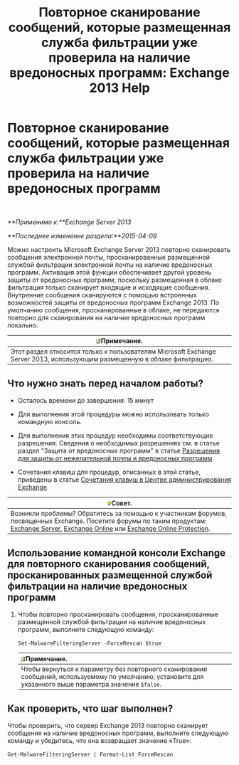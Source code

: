 ﻿---
title: 'Повторное сканирование сообщений, которые размещенная служба фильтрации уже проверила на наличие вредоносных программ: Exchange 2013 Help'
TOCTitle: Повторное сканирование сообщений, которые размещенная служба фильтрации уже проверила на наличие вредоносных программ
ms:assetid: ad3b6f65-6399-4a4b-8679-2e4f7f74bbbe
ms:mtpsurl: https://technet.microsoft.com/ru-ru/library/JJ150548(v=EXCHG.150)
ms:contentKeyID: 50488885
ms.date: 04/30/2018
mtps_version: v=EXCHG.150
ms.translationtype: HT
---

# Повторное сканирование сообщений, которые размещенная служба фильтрации уже проверила на наличие вредоносных программ

 

_**Применимо к:**Exchange Server 2013_

_**Последнее изменение раздела:**2015-04-08_

Можно настроить Microsoft Exchange Server 2013 повторно сканировать сообщения электронной почты, просканированные размещенной службой фильтрации электронной почты на наличие вредоносных программ. Активация этой функции обеспечивает другой уровень защиты от вредоносных программ, поскольку размещенная в облаке фильтрация только сканирует входящие и исходящие сообщения. Внутренние сообщения сканируются с помощью встроенных возможностей защиты от вредоносных программ Exchange 2013. По умолчанию сообщения, просканированные в облаке, не передаются повторно для сканирования на наличие вредоносных программ локально.

<table>
<thead>
<tr class="header">
<th><img src="images/JJ126620.note(EXCHG.150).gif" title="Примечание" alt="Примечание" />Примечание.</th>
</tr>
</thead>
<tbody>
<tr class="odd">
<td>Этот раздел относится только к пользователям Microsoft Exchange Server 2013, использующим размещенную в облаке фильтрацию.</td>
</tr>
</tbody>
</table>


## Что нужно знать перед началом работы?

  - Осталось времени до завершения: 15 минут

  - Для выполнения этой процедуры можно использовать только командную консоль.

  - Для выполнения этих процедур необходимы соответствующие разрешения. Сведения о необходимых разрешениях см. в статье раздел "Защита от вредоносных программ" в статье [Разрешения для защиты от нежелательной почты и вредоносных программ](anti-spam-and-anti-malware-permissions-exchange-2013-help.md).

  - Сочетания клавиш для процедур, описанных в этой статье, приведены в статье [Сочетания клавиш в Центре администрирования Exchange](keyboard-shortcuts-in-the-exchange-admin-center-exchange-online-protection-help.md).

<table>
<thead>
<tr class="header">
<th><img src="images/Bb124558.tip(EXCHG.150).gif" title="Совет" alt="Совет" />Совет.</th>
</tr>
</thead>
<tbody>
<tr class="odd">
<td>Возникли проблемы? Обратитесь за помощью к участникам форумов, посвященных Exchange. Посетите форумы по таким продуктам: <a href="https://go.microsoft.com/fwlink/p/?linkid=60612">Exchange Server</a>, <a href="https://go.microsoft.com/fwlink/p/?linkid=267542">Exchange Online</a> или <a href="https://go.microsoft.com/fwlink/p/?linkid=285351">Exchange Online Protection</a>.</td>
</tr>
</tbody>
</table>


## Использование командной консоли Exchange для повторного сканирования сообщений, просканированных размещенной службой фильтрации на наличие вредоносных программ

1.  Чтобы повторно просканировать сообщения, просканированные размещенной службой фильтрации на наличие вредоносных программ, выполните следующую команду:
    
        Set-MalwareFilteringServer -ForceRescan $true
    
    <table>
    <thead>
    <tr class="header">
    <th><img src="images/JJ126620.note(EXCHG.150).gif" title="Примечание" alt="Примечание" />Примечание.</th>
    </tr>
    </thead>
    <tbody>
    <tr class="odd">
    <td>Чтобы вернуться к параметру без повторного сканирования сообщений, используемому по умолчанию, установите для указанного выше параметра значение <code>$false</code>.</td>
    </tr>
    </tbody>
    </table>


## Как проверить, что шаг выполнен?

Чтобы проверить, что сервер Exchange 2013 повторно сканирует сообщения на наличие вредоносных программ, выполните следующую команду и убедитесь, что она возвращает значение «True»:

    Get-MalwareFilteringServer | Format-List ForceRescan

